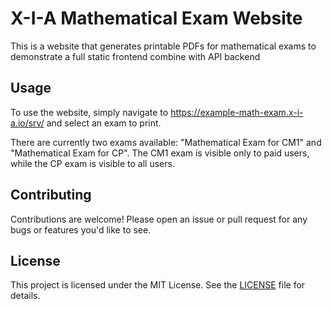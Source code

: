 # X-I-A Mathematical Exam Website

This is a website that generates printable PDFs for mathematical exams to demonstrate a full static frontend combine with API backend


## Usage

To use the website, simply navigate to https://example-math-exam.x-i-a.io/srv/ and select an exam to print.

There are currently two exams available: "Mathematical Exam for CM1" and "Mathematical Exam for CP". The CM1 exam is visible only to paid users, while the CP exam is visible to all users.

## Contributing

Contributions are welcome! Please open an issue or pull request for any bugs or features you'd like to see.

## License

This project is licensed under the MIT License. See the [LICENSE](LICENSE) file for details.